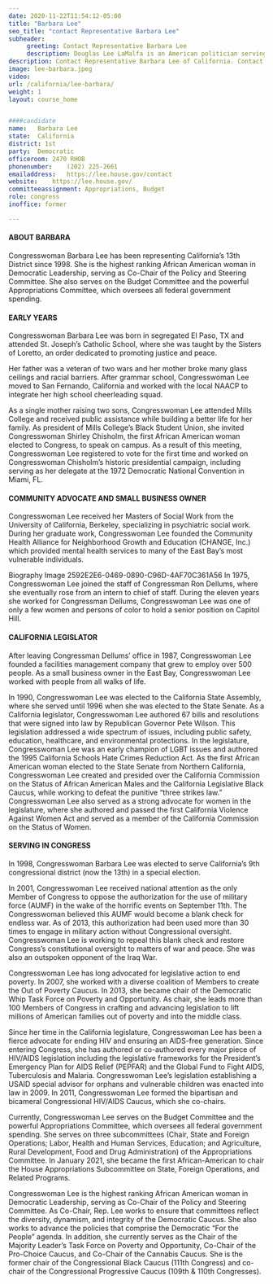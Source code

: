 ```yaml
---
date: 2020-11-22T11:54:12-05:00
title: "Barbara Lee"
seo_title: "contact Representative Barbara Lee"
subheader:
     greeting: Contact Representative Barbara Lee 
     description: Douglas Lee LaMalfa is an American politician serving as the U.S. Representative for California's 1st congressional district since 2013.
description: Contact Representative Barbara Lee of California. Contact information for Barbara Lee includes email address, phone number, and mailing address.
image: lee-barbara.jpeg
video: 
url: /california/lee-barbara/
weight: 1
layout: course_home


####candidate
name:	Barbara Lee
state:	California
district: 1st
party:	Democratic
officeroom:	2470 RHOB
phonenumber:	(202) 225-2661
emailaddress:	https://lee.house.gov/contact
website:	https://lee.house.gov/
committeeassignment: Appropriations, Budget
role: congress
inoffice: former

---
```


#### ABOUT BARBARA
Congresswoman Barbara Lee has been representing California’s 13th District since 1998. She is the highest ranking African American woman in Democratic Leadership, serving as Co-Chair of the Policy and Steering Committee. She also serves on the Budget Committee and the powerful Appropriations Committee, which oversees all federal government spending.

#### EARLY YEARS
Congresswoman Barbara Lee was born in segregated El Paso, TX and attended St. Joseph’s Catholic School, where she was taught by the Sisters of Loretto, an order dedicated to promoting justice and peace. 

Her father was a veteran of two wars and her mother broke many glass ceilings and racial barriers. After grammar school, Congresswoman Lee moved to San Fernando, California and worked with the local NAACP to integrate her high school cheerleading squad.


As a single mother raising two sons, Congresswoman Lee attended Mills College and received public assistance while building a better life for her family. As president of Mills College’s Black Student Union, she invited Congresswoman Shirley Chisholm, the first African American woman elected to Congress, to speak on campus. As a result of this meeting, Congresswoman Lee registered to vote for the first time and worked on Congresswoman Chisholm’s historic presidential campaign, including serving as her delegate at the 1972 Democratic National Convention in Miami, FL.

#### COMMUNITY ADVOCATE AND SMALL BUSINESS OWNER
Congresswoman Lee received her Masters of Social Work from the University of California, Berkeley, specializing in psychiatric social work. During her graduate work, Congresswoman Lee founded the Community Health Alliance for Neighborhood Growth and Education (CHANGE, Inc.) which provided mental health services to many of the East Bay’s most vulnerable individuals.

Biography Image 2592E2E6-0469-0890-C96D-4AF70C361A56
In 1975, Congresswoman Lee joined the staff of Congressman Ron Dellums, where she eventually rose from an intern to chief of staff. During the eleven years she worked for Congressman Dellums, Congresswoman Lee was one of only a few women and persons of color to hold a senior position on Capitol Hill.

#### CALIFORNIA LEGISLATOR
After leaving Congressman Dellums’ office in 1987, Congresswoman Lee founded a facilities management company that grew to employ over 500 people. As a small business owner in the East Bay, Congresswoman Lee worked with people from all walks of life.

In 1990, Congresswoman Lee was elected to the California State Assembly, where she served until 1996 when she was elected to the State Senate. As a California legislator, Congresswoman Lee authored 67 bills and resolutions that were signed into law by Republican Governor Pete Wilson. This legislation addressed a wide spectrum of issues, including public safety, education, healthcare, and environmental protections. In the legislature, Congresswoman Lee was an early champion of LGBT issues and authored the 1995 California Schools Hate Crimes Reduction Act. As the first African American woman elected to the State Senate from Northern California, Congresswoman Lee created and presided over the California Commission on the Status of African American Males and the California Legislative Black Caucus, while working to defeat the punitive “three strikes law.” Congresswoman Lee also served as a strong advocate for women in the legislature, where she authored and passed the first California Violence Against Women Act and served as a member of the California Commission on the Status of Women.

#### SERVING IN CONGRESS
In 1998, Congresswoman Barbara Lee was elected to serve California’s 9th congressional district (now the 13th) in a special election.

In 2001, Congresswoman Lee received national attention as the only Member of Congress to oppose the authorization for the use of military force (AUMF) in the wake of the horrific events on September 11th. The Congresswoman believed this AUMF would become a blank check for endless war. As of 2013, this authorization had been used more than 30 times to engage in military action without Congressional oversight. Congresswoman Lee is working to repeal this blank check and restore Congress’s constitutional oversight to matters of war and peace. She was also an outspoken opponent of the Iraq War.


Congresswoman Lee has long advocated for legislative action to end poverty. In 2007, she worked with a diverse coalition of Members to create the Out of Poverty Caucus. In 2013, she became chair of the Democratic Whip Task Force on Poverty and Opportunity. As chair, she leads more than 100 Members of Congress in crafting and advancing legislation to lift millions of American families out of poverty and into the middle class.

Since her time in the California legislature, Congresswoman Lee has been a fierce advocate for ending HIV and ensuring an AIDS-free generation. Since entering Congress, she has authored or co-authored every major piece of HIV/AIDS legislation including the legislative frameworks for the President’s Emergency Plan for AIDS Relief (PEPFAR) and the Global Fund to Fight AIDS, Tuberculosis and Malaria. Congresswoman Lee’s legislation establishing a USAID special advisor for orphans and vulnerable children was enacted into law in 2009. In 2011, Congresswoman Lee formed the bipartisan and bicameral Congressional HIV/AIDS Caucus, which she co-chairs.

Currently, Congresswoman Lee serves on the Budget Committee and the powerful Appropriations Committee, which oversees all federal government spending. She serves on three subcommittees (Chair, State and Foreign Operations; Labor, Health and Human Services, Education; and Agriculture, Rural Development, Food and Drug Administration) of the Appropriations Committee. In January 2021, she became the first African-American to chair the House Appropriations Subcommittee on State, Foreign Operations, and Related Programs.


Congresswoman Lee is the highest ranking African American woman in Democratic Leadership, serving as Co-Chair of the Policy and Steering Committee. As Co-Chair, Rep. Lee works to ensure that committees reflect the diversity, dynamism, and integrity of the Democratic Caucus. She also works to advance the policies that comprise the Democratic “For the People” agenda. In addition, she currently serves as the Chair of the Majority Leader’s Task Force on Poverty and Opportunity, Co-Chair of the Pro-Choice Caucus, and Co-Chair of the Cannabis Caucus. She is the former chair of the Congressional Black Caucus (111th Congress) and co-chair of the Congressional Progressive Caucus (109th & 110th Congresses).